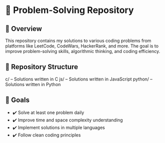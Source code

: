 # 🚀 Problem-Solving Repository
## 📌 Overview
This repository contains my solutions to various coding problems from platforms like LeetCode, CodeWars, HackerRank, and more. The goal is to improve problem-solving skills, algorithmic thinking, and coding efficiency.

## 📂 Repository Structure
c/ – Solutions written in C
js/ – Solutions written in JavaScript
python/ – Solutions written in Python

## 🎯 Goals
- ✔️ Solve at least one problem daily
- ✔️ Improve time and space complexity understanding
- ✔️ Implement solutions in multiple languages
- ✔️ Follow clean coding principles